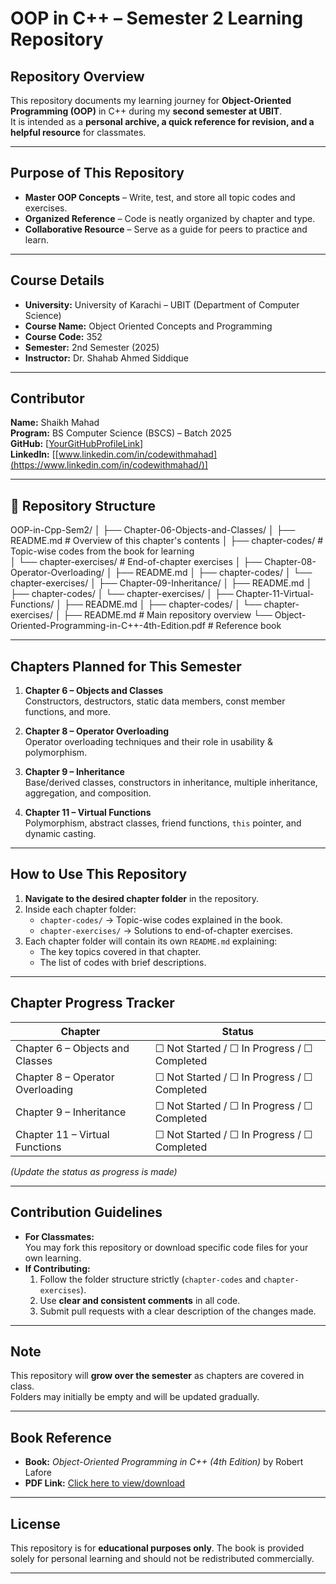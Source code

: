 # OOP in C++ – Semester 2 Learning Repository

## Repository Overview
This repository documents my learning journey for **Object-Oriented Programming (OOP)** in C++ during my **second semester at UBIT**.  
It is intended as a **personal archive, a quick reference for revision, and a helpful resource** for classmates.

---

## Purpose of This Repository
- **Master OOP Concepts** – Write, test, and store all topic codes and exercises.
- **Organized Reference** – Code is neatly organized by chapter and type.
- **Collaborative Resource** – Serve as a guide for peers to practice and learn.

---

## Course Details
- **University:** University of Karachi – UBIT (Department of Computer Science)  
- **Course Name:** Object Oriented Concepts and Programming  
- **Course Code:** 352  
- **Semester:** 2nd Semester (2025)  
- **Instructor:** Dr. Shahab Ahmed Siddique  

---

## Contributor
**Name:** Shaikh Mahad  
**Program:** BS Computer Science (BSCS) – Batch 2025  
**GitHub:** [[YourGitHubProfileLink](https://github.com/mahad2006)]  
**LinkedIn:** [[www.linkedin.com/in/codewithmahad](https://www.linkedin.com/in/codewithmahad/)]  

---

## 📂 Repository Structure

OOP-in-Cpp-Sem2/
│
├── Chapter-06-Objects-and-Classes/
│   ├── README.md                # Overview of this chapter's contents
│   ├── chapter-codes/           # Topic-wise codes from the book for learning      
│   └── chapter-exercises/       # End-of-chapter exercises
│
├── Chapter-08-Operator-Overloading/
│   ├── README.md
│   ├── chapter-codes/ 
│   └── chapter-exercises/ 
│
├── Chapter-09-Inheritance/
│   ├── README.md
│   ├── chapter-codes/
│   └── chapter-exercises/
│
├── Chapter-11-Virtual-Functions/
│   ├── README.md
│   ├── chapter-codes/
│   └── chapter-exercises/
│
├── README.md                    # Main repository overview
└── Object-Oriented-Programming-in-C++-4th-Edition.pdf  # Reference book


---

## Chapters Planned for This Semester

1. **Chapter 6 – Objects and Classes**  
   Constructors, destructors, static data members, const member functions, and more.

2. **Chapter 8 – Operator Overloading**  
   Operator overloading techniques and their role in usability & polymorphism.

3. **Chapter 9 – Inheritance**  
   Base/derived classes, constructors in inheritance, multiple inheritance, aggregation, and composition.

4. **Chapter 11 – Virtual Functions**  
   Polymorphism, abstract classes, friend functions, `this` pointer, and dynamic casting.

---

## How to Use This Repository

1. **Navigate to the desired chapter folder** in the repository.  
2. Inside each chapter folder:
   - `chapter-codes/` → Topic-wise codes explained in the book.
   - `chapter-exercises/` → Solutions to end-of-chapter exercises.  
3. Each chapter folder will contain its own `README.md` explaining:
   - The key topics covered in that chapter.
   - The list of codes with brief descriptions.

---

## Chapter Progress Tracker

| Chapter | Status |
|---------|--------|
| Chapter 6 – Objects and Classes | ☐ Not Started / ☐ In Progress / ☐ Completed |
| Chapter 8 – Operator Overloading | ☐ Not Started / ☐ In Progress / ☐ Completed |
| Chapter 9 – Inheritance | ☐ Not Started / ☐ In Progress / ☐ Completed |
| Chapter 11 – Virtual Functions | ☐ Not Started / ☐ In Progress / ☐ Completed |

*(Update the status as progress is made)*

---

## Contribution Guidelines

- **For Classmates:**  
  You may fork this repository or download specific code files for your own learning.  
- **If Contributing:**  
  1. Follow the folder structure strictly (`chapter-codes` and `chapter-exercises`).  
  2. Use **clear and consistent comments** in all code.  
  3. Submit pull requests with a clear description of the changes made.  

---

## Note
This repository will **grow over the semester** as chapters are covered in class.  
Folders may initially be empty and will be updated gradually.

---

## Book Reference
- **Book:** *Object-Oriented Programming in C++ (4th Edition)* by Robert Lafore  
- **PDF Link:** [Click here to view/download](book/Object-Oriented-Programming-in-Cpp-4th-Edition.pdf)  

---

## License
This repository is for **educational purposes only**. The book is provided solely for personal learning and should not be redistributed commercially.

---


